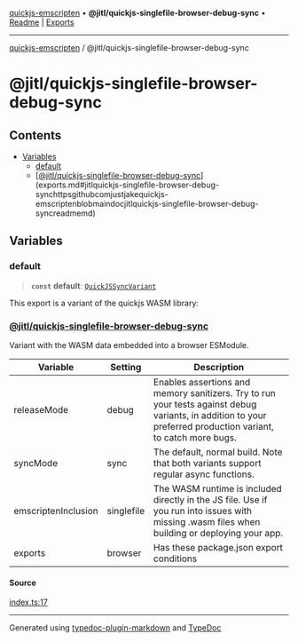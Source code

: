 [quickjs-emscripten](../../packages.md) • **@jitl/quickjs-singlefile-browser-debug-sync** • [Readme](README.md) \| [Exports](exports.md)

***

[quickjs-emscripten](../../packages.md) / @jitl/quickjs-singlefile-browser-debug-sync

# @jitl/quickjs-singlefile-browser-debug-sync

## Contents

- [Variables](exports.md#variables)
  - [default](exports.md#default)
  - [[@jitl/quickjs-singlefile-browser-debug-sync](https://github.com/justjake/quickjs-emscripten/blob/main/doc/@jitl/quickjs-singlefile-browser-debug-sync/README.md)](exports.md#jitlquickjs-singlefile-browser-debug-synchttpsgithubcomjustjakequickjs-emscriptenblobmaindocjitlquickjs-singlefile-browser-debug-syncreadmemd)

## Variables

### default

> **`const`** **default**: [`QuickJSSyncVariant`](../../quickjs-emscripten/interfaces/QuickJSSyncVariant.md)

This export is a variant of the quickjs WASM library:
### [@jitl/quickjs-singlefile-browser-debug-sync](https://github.com/justjake/quickjs-emscripten/blob/main/doc/@jitl/quickjs-singlefile-browser-debug-sync/README.md)

Variant with the WASM data embedded into a browser ESModule.

| Variable            |    Setting                     |    Description    |
| --                  | --                             | --                |
| releaseMode         | debug         | Enables assertions and memory sanitizers. Try to run your tests against debug variants, in addition to your preferred production variant, to catch more bugs. |
| syncMode            | sync            | The default, normal build. Note that both variants support regular async functions. |
| emscriptenInclusion | singlefile | The WASM runtime is included directly in the JS file. Use if you run into issues with missing .wasm files when building or deploying your app. |
| exports             | browser                  | Has these package.json export conditions |

#### Source

[index.ts:17](https://github.com/justjake/quickjs-emscripten/blob/main/packages/variant-quickjs-singlefile-browser-debug-sync/src/index.ts#L17)

***

Generated using [typedoc-plugin-markdown](https://www.npmjs.com/package/typedoc-plugin-markdown) and [TypeDoc](https://typedoc.org/)
